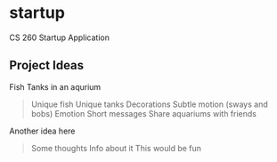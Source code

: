 # startup
CS 260 Startup Application

## Project Ideas
Fish Tanks in an aqurium
> Unique fish
> Unique tanks
> Decorations
> Subtle motion (sways and bobs)
> Emotion
> Short messages
> Share aquariums with friends

Another idea here
> Some thoughts
> Info about it
> This would be fun